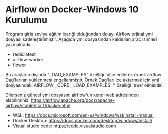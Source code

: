 # Airflow on Docker -Windows 10 Kurulumu
 
 Program giriş seviye eğitim içeriği olduğundan dolayı Airflow orjinal yml dosyası sadeleştirilmiştir. Aşağıda yml dosyasından kaldırılan araç isimleri yazmaktadır.
 			
* redis:latest 
* airflow-worker 
* flower

Bu araçların dışında "LOAD_EXAMPLES" özelliği false edilerek örnek airflow Dag'larının yüklenmesi engellenmiştir. Örnek Dag'ları içe aktarmak için yml dosyasındaki AIRFLOW__CORE__LOAD_EXAMPLES: '' özelliği 'true' olmalıdır.
				
Dilerseniz güncel yml dosyasını airflow'un kendi web adresinden alabilirsiniz: https://airflow.apache.org/docs/apache-airflow/stable/start/docker.html

* WSL: https://docs.microsoft.com/en-us/windows/wsl/install-manual
* Docker Desktop: https://docs.docker.com/desktop/windows/install/
* Visual studio code: https://code.visualstudio.com/
